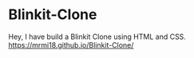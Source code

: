 # Blinkit-Clone
Hey, I have build a Blinkit Clone using HTML and CSS.
https://mrmi18.github.io/Blinkit-Clone/
